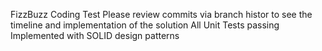 FizzBuzz Coding Test
Please review commits via branch histor to see the timeline and implementation of the solution
All Unit Tests passing
Implemented with SOLID design patterns
